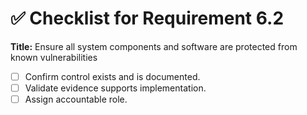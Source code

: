 # ✅ Checklist for Requirement 6.2

**Title:** Ensure all system components and software are protected from known vulnerabilities

- [ ] Confirm control exists and is documented.
- [ ] Validate evidence supports implementation.
- [ ] Assign accountable role.
